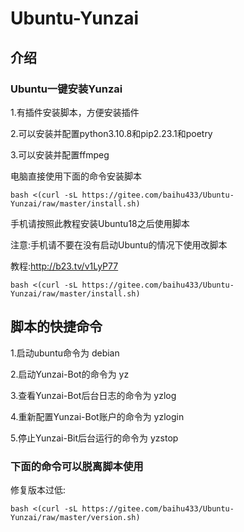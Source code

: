# Ubuntu-Yunzai
## 介绍
### Ubuntu一键安装Yunzai
1.有插件安装脚本，方便安装插件

2.可以安装并配置python3.10.8和pip2.23.1和poetry

3.可以安装并配置ffmpeg




电脑直接使用下面的命令安装脚本

```
bash <(curl -sL https://gitee.com/baihu433/Ubuntu-Yunzai/raw/master/install.sh)
```


手机请按照此教程安装Ubuntu18之后使用脚本

注意:手机请不要在没有启动Ubuntu的情况下使用改脚本

教程:http://b23.tv/v1LyP77
```
bash <(curl -sL https://gitee.com/baihu433/Ubuntu-Yunzai/raw/master/install.sh)
```

## 脚本的快捷命令

1.启动ubuntu命令为 debian

2.启动Yunzai-Bot的命令为 yz

3.查看Yunzai-Bot后台日志的命令为 yzlog

4.重新配置Yunzai-Bot账户的命令为 yzlogin

5.停止Yunzai-Bit后台运行的命令为 yzstop

### 下面的命令可以脱离脚本使用
修复版本过低:
```
bash <(curl -sL https://gitee.com/baihu433/Ubuntu-Yunzai/raw/master/version.sh)
```

